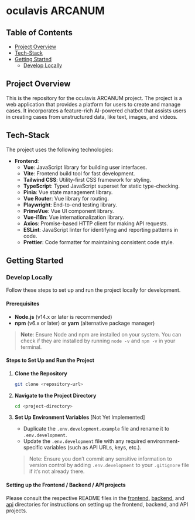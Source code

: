 # oculavis ARCANUM


## Table of Contents
- [Project Overview](#project-overview)
- [Tech-Stack](#tech-stack)
- [Getting Started](#getting-started)
  - [Develop Locally](#develop-locally)

## Project Overview
This is the repository for the oculavis ARCANUM project. The project is a web application that provides a platform for users to create and manage cases.
It incorporates a feature-rich AI-powered chatbot that assists users in creating cases from unstructured data, like text, images, and videos.

## Tech-Stack
The project uses the following technologies:
- **Frontend**:
  - **Vue**: JavaScript library for building user interfaces.
  - **Vite**: Frontend build tool for fast development.
  - **Tailwind CSS**: Utility-first CSS framework for styling.
  - **TypeScript**: Typed JavaScript superset for static type-checking.
  - **Pinia**: Vue state management library.
  - **Vue Router**: Vue library for routing.
  - **Playwright**: End-to-end testing library.
  - **PrimeVue**: Vue UI component library.
  - **Vue-i18n**: Vue internationalization library.
  - **Axios**: Promise-based HTTP client for making API requests.
  - **ESLint**: JavaScript linter for identifying and reporting patterns in code.
  - **Prettier**: Code formatter for maintaining consistent code style.

## Getting Started

### Develop Locally

Follow these steps to set up and run the project locally for development.

#### Prerequisites
- **Node.js** (v14.x or later is recommended)
- **npm** (v6.x or later) or **yarn** (alternative package manager)

> **Note**: Ensure Node and npm are installed on your system. You can check if they are installed by running `node -v` and `npm -v` in your terminal.

#### Steps to Set Up and Run the Project

1. **Clone the Repository**
   ```bash
   git clone <repository-url>
   ```

2. **Navigate to the Project Directory**
   ```bash
   cd <project-directory>
   ```

3. **Set Up Environment Variables** [Not Yet Implemented]
    - Duplicate the `.env.development.example` file and rename it to `.env.development`.
    - Update the `.env.development` file with any required environment-specific variables (such as API URLs, keys, etc.).
   > Note: Ensure you don’t commit any sensitive information to version control by adding `.env.development` to your `.gitignore` file if it’s not already there.

#### Setting up the Frontend / Backend / API projects

Please consult the respective README files in the [frontend](frontend/README.md), [backend](backend/README.md), and [api](api/README.md) directories for instructions on setting up the frontend, backend, and API projects.
    


